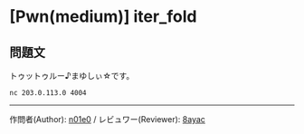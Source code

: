 # [Pwn(medium)] iter_fold

## 問題文

トゥットゥルー♪まゆしぃ☆です。

`nc 203.0.113.0 4004`

---

作問者(Author): [n01e0](https://twitter.com/n01e0) / レビュワー(Reviewer): [8ayac](https://twitter.com/8ayac)
